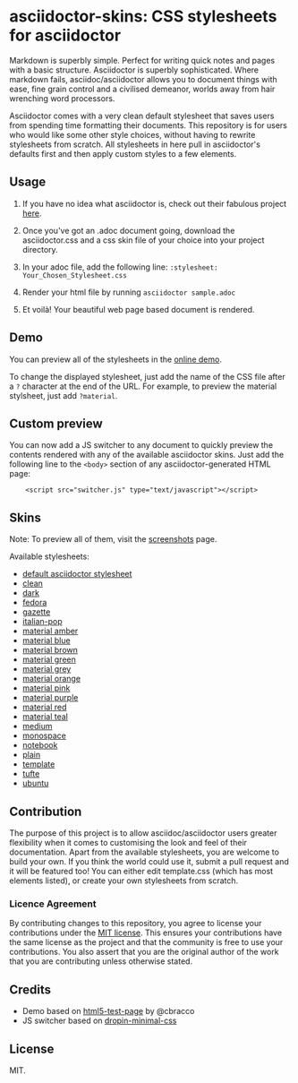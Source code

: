 # asciidoctor-skins: CSS stylesheets for asciidoctor

Markdown is superbly simple. Perfect for writing quick notes and pages with a basic structure. Asciidoctor is superbly sophisticated. Where markdown fails, asciidoc/asciidoctor allows you to document things with ease, fine grain control and a civilised demeanor, worlds away from hair wrenching word processors.

Asciidoctor comes with a very clean default stylesheet that saves users from spending time formatting their documents. This repository is for users who would like some other style choices, without having to rewrite stylesheets from scratch. All stylesheets in here pull in asciidoctor's defaults first and then apply custom styles to a few elements.

## Usage

1. If you have no idea what asciidoctor is, check out their fabulous project [here](http://asciidoctor.org/).
2. Once you've got an .adoc document going, download the asciidoctor.css and a css skin file of your choice into your project directory.
3. In your adoc file, add the following line:
`:stylesheet: Your_Chosen_Stylesheet.css`

4. Render your html file by running `asciidoctor sample.adoc`
5. Et voilà! Your beautiful web page based document is rendered.

## Demo

You can preview all of the stylesheets in the [online demo](https://darshandsoni.com/asciidoctor-skins).

To change the displayed stylesheet, just add the name of the CSS file after a `?` character at the end of the URL. For example, to preview the material stylsheet, just add `?material`.

## Custom preview

You can now add a JS switcher to any document to quickly preview the contents rendered with any of the available asciidoctor skins. Just add the following line to the `<body>` section of any asciidoctor-generated HTML page:

        <script src="switcher.js" type="text/javascript"></script>


## Skins

Note: To preview all of them, visit the [screenshots](https://darshandsoni.com/asciidoctor-skins/screenshots/) page.

Available stylesheets:

* [default asciidoctor stylesheet](http://darshandsoni.com/asciidoctor-skins/?asciidoctor)
* [clean](http://darshandsoni.com/asciidoctor-skins/?clean)
* [dark](http://darshandsoni.com/asciidoctor-skins/?dark)
* [fedora](http://darshandsoni.com/asciidoctor-skins/?fedora)
* [gazette](http://darshandsoni.com/asciidoctor-skins/?gazette)
* [italian-pop](http://darshandsoni.com/asciidoctor-skins/?italian-pop)
* [material amber](http://darshandsoni.com/asciidoctor-skins/?material-amber)
* [material blue](http://darshandsoni.com/asciidoctor-skins/?material-blue)
* [material brown](http://darshandsoni.com/asciidoctor-skins/?material-brown)
* [material green](http://darshandsoni.com/asciidoctor-skins/?material-green)
* [material grey](http://darshandsoni.com/asciidoctor-skins/?material-grey)
* [material orange](http://darshandsoni.com/asciidoctor-skins/?material-orange)
* [material pink](http://darshandsoni.com/asciidoctor-skins/?material-pink)
* [material purple](http://darshandsoni.com/asciidoctor-skins/?material-purple)
* [material red](http://darshandsoni.com/asciidoctor-skins/?material-red)
* [material teal](http://darshandsoni.com/asciidoctor-skins/?material-teal)
* [medium](http://darshandsoni.com/asciidoctor-skins/?medium)
* [monospace](http://darshandsoni.com/asciidoctor-skins/?monospace)
* [notebook](http://darshandsoni.com/asciidoctor-skins/?notebook)
* [plain](http://darshandsoni.com/asciidoctor-skins/?plain)
* [template](http://darshandsoni.com/asciidoctor-skins/?template)
* [tufte](http://darshandsoni.com/asciidoctor-skins/?tufte)
* [ubuntu](http://darshandsoni.com/asciidoctor-skins/?ubuntu)

## Contribution
The purpose of this project is to allow asciidoc/asciidoctor users greater flexibility when it comes to customising the look and feel of their documentation. Apart from the available stylesheets, you are welcome to build your own. If you think the world could use it, submit a pull request and it will be featured too!
You can either edit template.css (which has most elements listed), or create your own stylesheets from scratch.

### Licence Agreement
By contributing changes to this repository, you agree to license your contributions under the [MIT license](https://github.com/darshandsoni/asciidoctor-skins/blob/gh-pages/LICENSE). This ensures your contributions have the same license as the project and that the community is free to use your contributions. You also assert that you are the original author of the work that you are contributing unless otherwise stated.

## Credits

* Demo based on [html5-test-page](https://github.com/cbracco/html5-test-page) by @cbracco
* JS switcher based on [dropin-minimal-css](https://github.com/dohliam/dropin-minimal-css)

## License

MIT.
